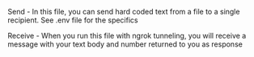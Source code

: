 Send - In this file, you can send hard coded text from a file to a single recipient. See .env file for the specifics

Receive - When you run this file with ngrok tunneling, you will receive a message with your text body and number returned to you as response
